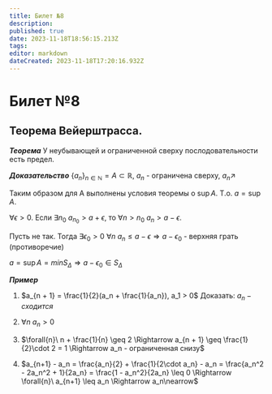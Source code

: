 ```yaml
---
title: Билет №8
description: 
published: true
date: 2023-11-18T18:56:15.213Z
tags: 
editor: markdown
dateCreated: 2023-11-18T17:20:16.932Z
---
```


# Билет №8

## Теорема Вейерштрасса.

***Теорема***
У неубывающей и ограниченной сверху послодовательности есть предел.

***Доказательство***
$\{a_n\}_{n \in \mathbb{N}} = A \subset \mathbb{R}$, $a_n$ - ограничена сверху, $a_n \nearrow$

Таким образом для А выполнены условия теоремы о $\sup{A}$. Т.о. $a = \sup{A}$.

$\forall{\epsilon > 0}$. Если $\exists{n_0}\ a_{n_0} > a + \epsilon$, то $\forall{n > n_0}\ a_n > a - \epsilon$.

Пусть не так. Тогда $\exists{\epsilon_0 > 0}\ \forall{n}\ a_n \leq a - \epsilon \Rightarrow a - \epsilon_0$ - верхняя грать (противоречие)

$a = \sup{A} = min{S_\Delta} \Rightarrow a - \epsilon_0 \in S_\Delta$

***Пример***
1) $a_{n + 1} = \frac{1}{2}(a_n + \frac{1}{a_n}), a_1 > 0$
Доказать: $a_n - сходится$

0) $\forall{n}\ a_n > 0$
1) $\forall{n}\ n + \frac{1}{n} \geq 2 \Rightarrow a_{n + 1} \geq \frac{1}{2}\cdot 2 = 1 \Rightarrow a_n - ограниченная снизу$
2) $a_{n+1} - a_n = \frac{a_n}{2} + \frac{1}{2\cdot a_n} - a_n = \frac{a_n^2 - 2a_n^2 + 1}{2a_n} = \frac{1 - a_n^2}{2a_n} \leq 0 \Rightarrow \forall{n}\ a_{n+1} \leq a_n \Rightarrow a_n\nearrow$
